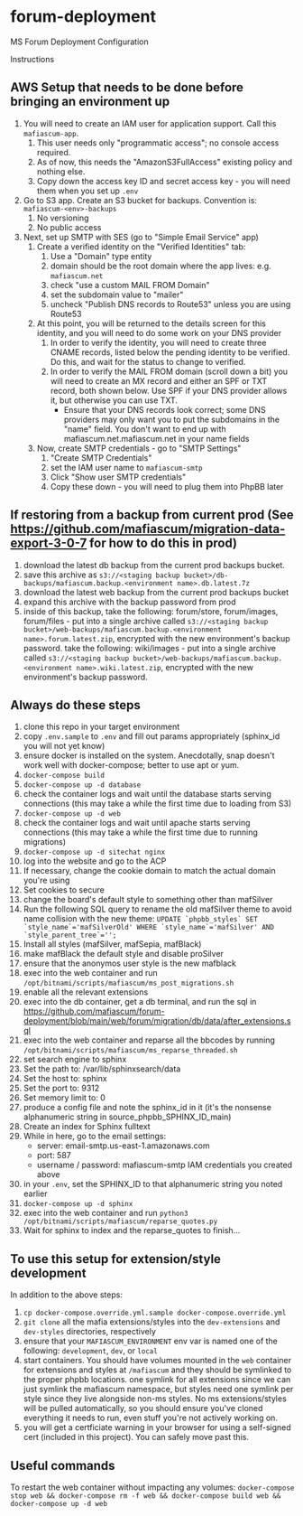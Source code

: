 # forum-deployment
MS Forum Deployment Configuration 

Instructions

## AWS Setup that needs to be done before bringing an environment up
1) You will need to create an IAM user for application support. Call this `mafiascum-app`. 
    1) This user needs only "programmatic access"; no console access required.
    1) As of now, this needs the "AmazonS3FullAccess" existing policy and nothing else.
    1) Copy down the access key ID and secret access key - you will need them when you set up `.env`
1) Go to S3 app. Create an S3 bucket for backups. Convention is: `mafiascum-<env>-backups`
    1) No versioning
    1) No public access
1) Next, set up SMTP with SES (go to "Simple Email Service" app)
    1) Create a verified identity on the "Verified Identities" tab:
        1) Use a "Domain" type entity
        1) domain should be the root domain where the app lives: e.g. `mafiascum.net`
        1) check "use a custom MAIL FROM Domain"
        1) set the subdomain value to "mailer"
        1) uncheck "Publish DNS records to Route53" unless you are using Route53
    1) At this point, you will be returned to the details screen for this identity, and you will need to do some work on your DNS provider
        1) In order to verify the identity, you will need to create three CNAME records, listed below the pending identity to be verified. Do this, and wait for the status to change to verified.
        1) In order to verify the MAIL FROM domain (scroll down a bit) you will need to create an MX record and either an SPF or TXT record, both shown below. Use SPF if your DNS provider allows it, but otherwise you can use TXT. 
            * Ensure that your DNS records look correct; some DNS providers may only want you to put the subdomains in the "name" field. You don't want to end up with mafiascum.net.mafiascum.net in your name fields
    1) Now, create SMTP credentials - go to "SMTP Settings"
        1) "Create SMTP Credentials"
        1) set the IAM user name to `mafiascum-smtp`
        1) Click "Show user SMTP credentials"
        1) Copy these down - you will need to plug them into PhpBB later

## If restoring from a backup from current prod (See https://github.com/mafiascum/migration-data-export-3-0-7 for how to do this in prod)

1) download the latest db backup from the current prod backups bucket.
1) save this archive as `s3://<staging backup bucket>/db-backups/mafiascum.backup.<environment name>.db.latest.7z`
1) download the latest web backup from the current prod backups bucket
1) expand this archive with the backup password from prod
1) inside of this backup, take the following: forum/store, forum/images, forum/files - put into a single archive called `s3://<staging backup bucket>/web-backups/mafiascum.backup.<environment name>.forum.latest.zip`, encrypted with the new environment's backup password. take the following: wiki/images - put into a single archive called `s3://<staging backup bucket>/web-backups/mafiascum.backup.<environment name>.wiki.latest.zip`, encrypted with the new environment's backup password.

## Always do these steps

1) clone this repo in your target environment
1) copy `.env.sample` to `.env` and fill out params appropriately (sphinx_id you will not yet know)
1) ensure docker is installed on the system. Anecdotally, snap doesn't work well with docker-compose; better to use apt or yum.
1) `docker-compose build`
1) `docker-compose up -d database`
1) check the container logs and wait until the database starts serving connections (this may take a while the first time due to loading from S3)
1) `docker-compose up -d web`
1) check the container logs and wait until apache starts serving connections (this may take a while the first time due to running migrations)
1) `docker-compose up -d sitechat nginx`
1) log into the website and go to the ACP
1) If necessary, change the cookie domain to match the actual domain you're using
1) Set cookies to secure
1) change the board's default style to something other than mafSilver
1) Run the following SQL query to rename the old mafSilver theme to avoid name collision with the new theme: ```UPDATE `phpbb_styles` SET `style_name`='mafSilverOld' WHERE `style_name`='mafSilver' AND `style_parent_tree`='';```
1) Install all styles (mafSilver, mafSepia, mafBlack)
1) make mafBlack the default style and disable proSilver
1) ensure that the anonymos user style is the new mafblack
1) exec into the web container and run `/opt/bitnami/scripts/mafiascum/ms_post_migrations.sh`
1) enable all the relevant extensions
1) exec into the db container, get a db terminal, and run the sql in https://github.com/mafiascum/forum-deployment/blob/main/web/forum/migration/db/data/after_extensions.sql
1) exec into the web container and reparse all the bbcodes by running `/opt/bitnami/scripts/mafiascum/ms_reparse_threaded.sh`
1) set search engine to sphinx
1) Set the path to: /var/lib/sphinxsearch/data
1) Set the host to: sphinx
1) Set the port to: 9312
1) Set memory limit to: 0
1) produce a config file and note the sphinx_id in it (it's the nonsense alphanumeric string in source_phpbb_SPHINX_ID_main)
1) Create an index for Sphinx fulltext
1) While in here, go to the email settings: 
    * server: email-smtp.us-east-1.amazonaws.com
    * port: 587
    * username / password: mafiascum-smtp IAM credentials you created above
1) in your `.env`, set the SPHINX_ID to that alphanumeric string you noted earlier
1) `docker-compose up -d sphinx`
1) exec into the web container and run `python3 /opt/bitnami/scripts/mafiascum/reparse_quotes.py`
1) Wait for sphinx to index and the reparse_quotes to finish...

## To use this setup for extension/style development
In addition to the above steps:
1) `cp docker-compose.override.yml.sample docker-compose.override.yml`
1) `git clone` all the mafia extensions/styles into the `dev-extensions` and `dev-styles` directories, respectively
1) ensure that your `MAFIASCUM_ENVIRONMENT` env var is named one of the following: `development`, `dev`, or `local`
1) start containers. You should have volumes mounted in the `web` container for extensions and styles at `/mafiascum` and they should be symlinked to the proper phpbb locations. one symlink for all extensions since we can just symlink the mafiascum namespace, but styles need one symlink per style since they live alongside non-ms styles. No ms extensions/styles will be pulled automatically, so you should ensure you've cloned everything it needs to run, even stuff you're not actively working on.
1) you will get a certficiate warning in your browser for using a self-signed cert (included in this project). You can safely move past this.

## Useful commands
To restart the web container without impacting any volumes: `docker-compose stop web && docker-compose rm -f web && docker-compose build web && docker-compose up -d web`
